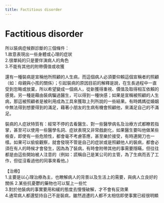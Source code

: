 ```yaml
---
title: Factitious disorder
---
```

# Factitious disorder

所以裝病症候群診斷的三個條件：  
1.故意表現出一些身體或心理的症狀  
2.很單純的只是要伴演病人的角色  
3.不能有其他的附帶價值或收獲  

還有一種裝病是宣稱他所照顧的人生病，而這個病人必須要仰賴這個宣稱者的照顧（如：母親與小孩的關係）；引起裝病的原因目前的解釋是說，在生長過程中一直受到忽略或放棄，所以希望變成一個病人，從新獲得重視、價值及取得相互依賴的感覺。另一種是藉由裝病騙過醫生，可以得到一種快感；如果是宣稱被照顧的人生病，那這被照顧者是被利用成為工具來獲取上列所說的一些結果。有時媽媽從婚姻中無法得到想要得到的滿足，藉著小朋友的生病有機會照顧他，來滿足自己的不滿足。
  
裝病的人症狀特質有：經常不停的去看醫生、對一些醫學病名及治療方式都瞭若指掌，甚至可以使用一些醫學名詞、症狀表現又非常戲劇化，如果醫生要叫他做某些檢查，即使有一些危險性，都會毫不考慮答應，甚至樂於接受，有時連開刀也一樣。如果可以偷偷觀察，就會發現不管是自己的症狀或是照顧他人的裝病，都會必須在有人的時候才會發生，因為為了裝病，有時會附帶其他的事需要隱瞞，但往往都是由這些開始被人注意的（例如：謊稱自己是某公司的主管，為了生病而丟了工作，但從沒看過他的同事來看他。)  

【治療】  
1.主要是以心理治療為主，也瞭解病人的背景以及生活上的需要，與病人立良好的關係
2.某些抗憂鬱的藥物也可以幫上一些忙  
3.對於他裝病的事實要用和緩的態度去慢慢破解，才不會有反效果  
4.通常病人都還堅持自己不是裝病，雖然週遭的人都不太相信即使事實已經很明顯  

